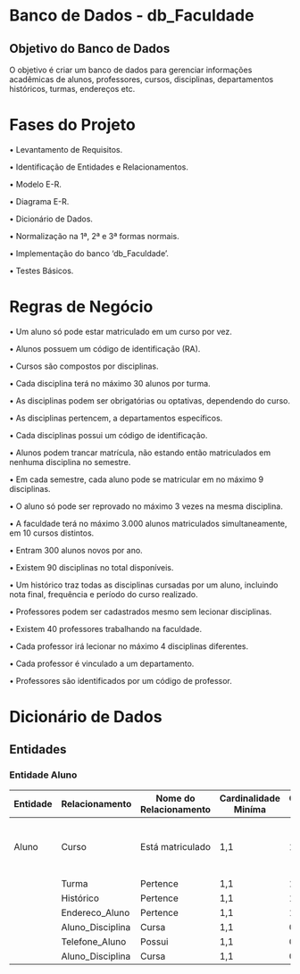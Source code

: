 # Banco de Dados - db_Faculdade

## Objetivo do Banco de Dados
O objetivo é criar um banco de dados para gerenciar informações acadêmicas de alunos, professores, cursos, disciplinas, departamentos históricos, turmas, endereços etc.


# Fases do Projeto 

• Levantamento de Requisitos.

• Identificação de Entidades e Relacionamentos.

• Modelo E-R.

• Diagrama E-R.

• Dicionário de Dados.

• Normalização na 1ª, 2ª e 3ª formas normais.

• Implementação do banco ‘db_Faculdade’.

• Testes Básicos.

# Regras de Negócio

• Um aluno só pode estar matriculado em um curso por vez.

• Alunos possuem um código de identificação (RA).

• Cursos são compostos por disciplinas.

• Cada disciplina terá no máximo 30 alunos por turma.

• As disciplinas podem ser obrigatórias ou optativas, dependendo do curso.

• As disciplinas pertencem, a departamentos específicos.

• Cada disciplinas possui um código de identificação.

• Alunos podem trancar matrícula, não estando então matriculados em nenhuma disciplina no semestre.

• Em cada semestre, cada aluno pode se matricular em no máximo 9 disciplinas.

• O aluno só pode ser reprovado no máximo 3 vezes na mesma disciplina.

• A faculdade terá no máximo 3.000 alunos matriculados simultaneamente, em 10 cursos distintos.

• Entram 300 alunos novos por ano.

• Existem 90 disciplinas no total disponíveis.

• Um histórico traz todas as disciplinas cursadas por um aluno, incluindo nota final, frequência e período do curso realizado.

• Professores podem ser cadastrados mesmo sem lecionar disciplinas.

• Existem 40 professores trabalhando na faculdade.

• Cada professor irá lecionar no máximo 4 disciplinas diferentes.

• Cada professor é vinculado a um departamento.

• Professores são identificados por um código de professor.

# Dicionário de Dados

## Entidades

### Entidade Aluno

| Entidade | Relacionamento   | Nome do Relacionamento | Cardinalidade Miníma | Cardinalidade Máxima | Descrição                                            |
|----------|------------------|------------------------|----------------------|----------------------|------------------------------------------------------|
| Aluno	   | Curso	          | Está matriculado       | 1,1                  | 1,n                  | Tabela para cadastro de informações sobre os alunos  |
|          | Turma            | Pertence               | 1,1                  | 1,n	                 |                                                      |
|          | Histórico        | Pertence               | 1,1                  | 1,1	                 |                                                      |
|          | Endereco_Aluno   | Pertence               | 1,1                  | 1,n	                 |                                                      |
|          | Aluno_Disciplina | Cursa                  | 1,1                  | 0,n                  |                                                      |	
|          | Telefone_Aluno   | Possui                 | 1,1                  | 0,n                  |                                                      |	
|          | Aluno_Disciplina | Cursa                  | 1,1                  | 0,n	                 |                                                      |

